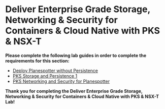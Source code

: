 # Deliver Enterprise Grade Storage, Networking & Security for Containers & Cloud Native with PKS & NSX-T

**Please complete the following lab guides in order to complete the requirements for this section:**

- [Deploy Planespotter without Persistence](https://github.com/CNA-Tech/PKS-Ninja/tree/Pks1.4/LabGuides/DeployPlanespotter-DP6539)
- [PKS Storage and Persistence 1](https://github.com/CNA-Tech/PKS-Ninja/tree/Pks1.4/LabGuides/PksStorageAndPersist-SP7357)
- [PKS Networking and Security for Planespotter](https://github.com/CNA-Tech/PKS-Ninja/tree/Pks1.4/LabGuides/PksNetSecPlanespoter-NS2513)

**Thank you for completing the Deliver Enterprise Grade Storage, Networking & Security for Containers & Cloud Native with PKS & NSX-T Lab!**
